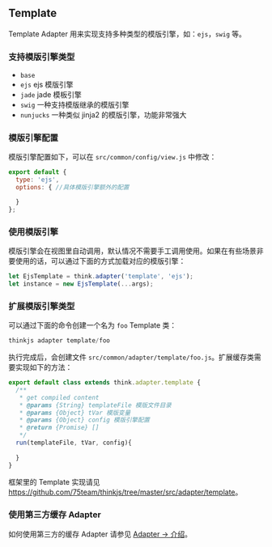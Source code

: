 ## Template

Template Adapter 用来实现支持多种类型的模版引擎，如：`ejs`，`swig` 等。

### 支持模版引擎类型

* `base`
* `ejs` ejs 模版引擎
* `jade` jade 模板引擎
* `swig` 一种支持模版继承的模版引擎
* `nunjucks` 一种类似 jinja2 的模版引擎，功能非常强大

### 模版引擎配置

模版引擎配置如下，可以在 `src/common/config/view.js` 中修改：

```js
export default {
  type: 'ejs',
  options: { //具体模版引擎额外的配置

  }
};
```

### 使用模版引擎

模版引擎会在视图里自动调用，默认情况不需要手工调用使用。如果在有些场景非要使用的话，可以通过下面的方式加载对应的模版引擎：

```js
let EjsTemplate = think.adapter('template', 'ejs');
let instance = new EjsTemplate(...args);
```

### 扩展模版引擎类型

可以通过下面的命令创建一个名为 `foo` Template 类：

```js
thinkjs adapter template/foo
```

执行完成后，会创建文件 `src/common/adapter/template/foo.js`。扩展缓存类需要实现如下的方法：

```js
export default class extends think.adapter.template {
  /**
   * get compiled content
   * @params {String} templateFile 模版文件目录
   * @params {Object} tVar 模版变量
   * @params {Object} config 模版引擎配置
   * @return {Promise} []
   */
  run(templateFile, tVar, config){
    
  }
}
```

框架里的 Template 实现请见 <https://github.com/75team/thinkjs/tree/master/src/adapter/template>。

### 使用第三方缓存 Adapter

如何使用第三方的缓存 Adapter 请参见 [Adapter -> 介绍](./adapter_intro.html#toc-e7c)。
